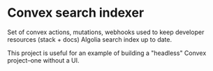 # Convex search indexer

Set of convex actions, mutations, webhooks used to keep developer resources
(stack + docs) Algolia search index up to date.

This project is useful for an example of building a "headless" Convex
project–one without a UI.
